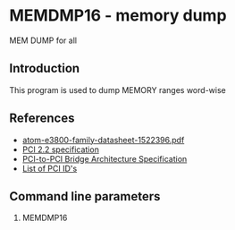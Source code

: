 # MEMDMP16 - memory dump
MEM DUMP for all

## Introduction

This program is used to dump MEMORY ranges word-wise

## References
* [atom-e3800-family-datasheet-1522396.pdf](https://www.mouser.com/datasheet/2/612/atom-e3800-family-datasheet-1522396.pdf)
* [PCI 2.2 specification](http://www.ics.uci.edu/~harris/ics216/pci/PCI_22.pdf)
* [PCI-to-PCI Bridge Architecture Specification](https://cds.cern.ch/record/551427/files/cer-2308933.pdf)
* [List of PCI ID's](http://pciids.sourceforge.net/v2.2/pci.ids)

## Command line parameters

1. MEMDMP16 <base> <end> 
